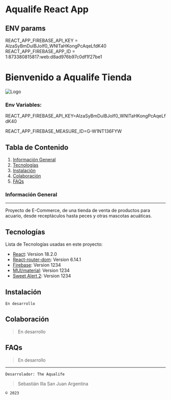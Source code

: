 # Aqualife React App

## ENV params
REACT_APP_FIREBASE_API_KEY = AIzaSyBmDulBJoIf0_WNlTaHKongPcAqeLfdK40
REACT_APP_FIREBASE_APP_ID = 1:873380815817:web:d8ad976b97c0df1f27be1


# Bienvenido a Aqualife Tienda
![Logo]('../preentrega2-3/src/components/Nav-Bar/logo_1_ch-remo.png')


### Env Variables:

REACT_APP_FIREBASE_API_KEY=AIzaSyBmDulBJoIf0_WNlTaHKongPcAqeLfdK40

REACT_APP_FIREBASE_MEASURE_ID=G-W1NT136FYW

## Tabla de Contenido
1. [Información General](#general-info)
2. [Tecnologías](#technologies)
3. [Instalación](#installation)
4. [Colaboración](#collaboration)
5. [FAQs](#faqs)
### Información General
***
Proyecto de E-Commerce, de una tienda de venta de productos para acuario, desde receptáculos hasta peces y otras mascotas acuáticas.


## Tecnologías

Lista de Tecnologías usadas en este proyecto:
* [React](https://react.dev):  Version 18.2.0 
* [React-router-dom](https://reactrouter.com/en/main): Version 6.14.1
* [Firebase](https://firebase.google.com/): Version 1234
* [MUI/material](https://mui.com/): Version 1234
* [Sweet Alert 2](https://sweetalert2.github.io/): Version 1234

## Instalación


```
En desarrollo
```

## Colaboración
> En desarrollo



## FAQs
> En desarrollo

***
```
Desarrolador: The Aqualife
```
> Sebastián Illa
> San Juan
> Argentina

```
© 2023
```